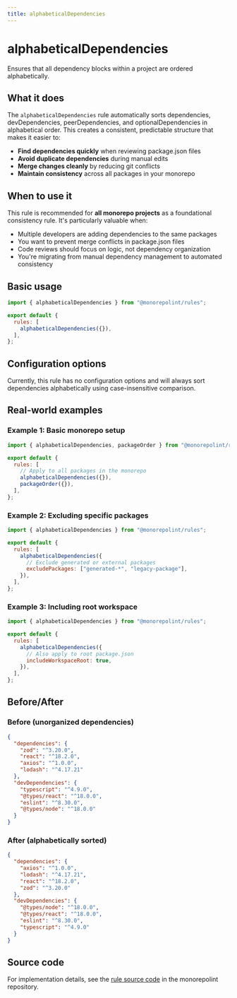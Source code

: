 ```yaml
---
title: alphabeticalDependencies
---
```


# alphabeticalDependencies

Ensures that all dependency blocks within a project are ordered alphabetically.

## What it does

The `alphabeticalDependencies` rule automatically sorts dependencies, devDependencies, peerDependencies, and optionalDependencies in alphabetical order. This creates a consistent, predictable structure that makes it easier to:

- **Find dependencies quickly** when reviewing package.json files
- **Avoid duplicate dependencies** during manual edits
- **Merge changes cleanly** by reducing git conflicts
- **Maintain consistency** across all packages in your monorepo

## When to use it

This rule is recommended for **all monorepo projects** as a foundational consistency rule. It's particularly valuable when:

- Multiple developers are adding dependencies to the same packages
- You want to prevent merge conflicts in package.json files
- Code reviews should focus on logic, not dependency organization
- You're migrating from manual dependency management to automated consistency

## Basic usage

```javascript
import { alphabeticalDependencies } from "@monorepolint/rules";

export default {
  rules: [
    alphabeticalDependencies({}),
  ],
};
```

## Configuration options

Currently, this rule has no configuration options and will always sort dependencies alphabetically using case-insensitive comparison.

## Real-world examples

### Example 1: Basic monorepo setup

```javascript title=".monorepolint.config.mjs"
import { alphabeticalDependencies, packageOrder } from "@monorepolint/rules";

export default {
  rules: [
    // Apply to all packages in the monorepo
    alphabeticalDependencies({}),
    packageOrder({}),
  ],
};
```

### Example 2: Excluding specific packages

```javascript title=".monorepolint.config.mjs"
import { alphabeticalDependencies } from "@monorepolint/rules";

export default {
  rules: [
    alphabeticalDependencies({
      // Exclude generated or external packages
      excludePackages: ["generated-*", "legacy-package"],
    }),
  ],
};
```

### Example 3: Including root workspace

```javascript title=".monorepolint.config.mjs"
import { alphabeticalDependencies } from "@monorepolint/rules";

export default {
  rules: [
    alphabeticalDependencies({
      // Also apply to root package.json
      includeWorkspaceRoot: true,
    }),
  ],
};
```

## Before/After

### Before (unorganized dependencies)

```json title="package.json"
{
  "dependencies": {
    "zod": "^3.20.0",
    "react": "^18.2.0",
    "axios": "^1.0.0",
    "lodash": "^4.17.21"
  },
  "devDependencies": {
    "typescript": "^4.9.0",
    "@types/react": "^18.0.0",
    "eslint": "^8.30.0",
    "@types/node": "^18.0.0"
  }
}
```

### After (alphabetically sorted)

```json title="package.json"
{
  "dependencies": {
    "axios": "^1.0.0",
    "lodash": "^4.17.21",
    "react": "^18.2.0",
    "zod": "^3.20.0"
  },
  "devDependencies": {
    "@types/node": "^18.0.0",
    "@types/react": "^18.0.0",
    "eslint": "^8.30.0",
    "typescript": "^4.9.0"
  }
}
```

## Source code

For implementation details, see the [rule source code](https://github.com/monorepolint/monorepolint/blob/main/packages/rules/src/alphabeticalDependencies.ts) in the monorepolint repository.
